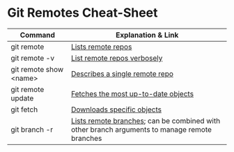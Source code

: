 # Git Remotes Cheat-Sheet

| Command                 | Explanation & Link                                                                                                                                                  |
|-------------------------|---------------------------------------------------------------------------------------------------------------------------------------------------------------------|
| git remote              | [Lists remote repos](https://git-scm.com/docs/git-remote)                                                                                                           |
| git remote -v           | [List remote repos verbosely](https://git-scm.com/docs/git-remote#Documentation/git-remote.txt--v)                                                                  |
| git remote show \<name> | [Describes a single remote repo](https://git-scm.com/docs/git-remote#Documentation/git-remote.txt-emshowem)                                                         |
| git remote update       | [Fetches the most up-to-date objects](https://git-scm.com/docs/git-remote#Documentation/git-remote.txt-emupdateem)                                                  |
| git fetch               | [Downloads specific objects](https://git-scm.com/docs/git-fetch)                                                                                                    |
| git branch -r           | [Lists remote branches](https://git-scm.com/docs/git-branch#Documentation/git-branch.txt--r); can be combined with other branch arguments to manage remote branches |
